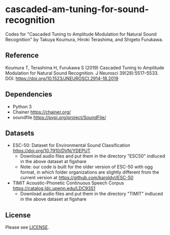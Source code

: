 # cascaded-am-tuning-for-sound-recognition
Codes for "Cascaded Tuning to Amplitude Modulation for Natural Sound Recognition" by Takuya Koumura, Hiroki Terashima, and Shigeto Furukawa.
## Reference
Koumura T, Terashima H, Furukawa S (2019) Cascaded Tuning to Amplitude Modulation for Natural Sound Recognition. J Neurosci 39(28):5517–5533. DOI: https://doi.org/10.1523/JNEUROSCI.2914-18.2019
## Dependencies
- Python 3
- Chainer https://chainer.org/
- soundfile https://pypi.org/project/SoundFile/
## Datasets


- ESC-50: Dataset for Environmental Sound Classification https://doi.org/10.7910/DVN/YDEPUT
  - Download audio files and put them in the directory "ESC50" indluced in the above dataset at figshare
  - Note: our code is built for the older version of ESC-50 with ogg format, in which folder organizations are slightly different from the current version at https://github.com/karoldvl/ESC-50
- TIMIT Acoustic-Phonetic Continuous Speech Corpus https://catalog.ldc.upenn.edu/LDC93S1
  - Download audio files and put them in the directory "TIMIT" indluced in the above dataset at figshare
## License
Please see [LICENSE](https://github.com/cycentum/cascaded-am-tuning-for-sound-recognition/blob/master/LICENSE).
